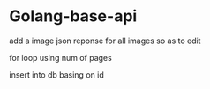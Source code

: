 # Golang-base-api

add a image json reponse for all images so as to edit

for loop using num of pages

insert into db basing on id

